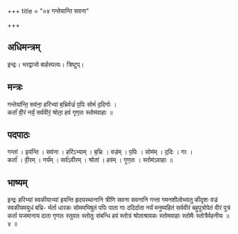 +++
title = "०४ गन्तेयान्ति सवना"

+++
## अधिमन्त्रम्
इन्द्रः। भरद्वाजो बार्हस्पत्यः। त्रिष्टुप्।

## मन्त्रः
गन्तेया॑न्ति॒ सव॑ना॒ हरि॑भ्यां ब॒भ्रिर्वज्रं॑ प॒पिः सोमं॑ द॒दिर्गाः ।  
कर्ता॑ वी॒रं नर्यं॒ सर्व॑वीरं॒ श्रोता॒ हवं॑ गृण॒तः स्तोम॑वाहाः ॥

## पदपाठः
गन्ता॑ । इय॑न्ति । सव॑ना । हरि॑ऽभ्याम् । ब॒भ्रिः । वज्र॑म् । प॒पिः । सोम॑म् । द॒दिः । गाः ।  
कर्ता॑ । वी॒रम् । नर्य॑म् । सर्व॑ऽवीरम् । श्रोता॑ । हव॑म् । गृ॒ण॒तः । स्तोम॑ऽवाहाः ॥

## भाष्यम्
इन्द्रः हरिभ्यां स्वकीयाभ्यां इयन्ति हृदयस्थानानि त्रीणि सवना सवनानि गन्ता गमनशीलोभवतु कीदृशः वज्रं स्वकीयमयुधं बभ्रि- र्भर्ता धारकः सोममभिषुतं पपिः पाता गाः ददिर्दाता नर्यं मनुष्यहितं सर्ववीरं बहुपुत्रोपेतं वीरं पुत्रं कर्ता यजमानाय दाता गृणतः स्तुवतः स्तोतुः संबन्धि हवं स्तोत्रं श्रोताश्रावकः स्तोमवाहाः स्तोमैः स्तोत्रैर्वहनीयः ॥ ४ ॥